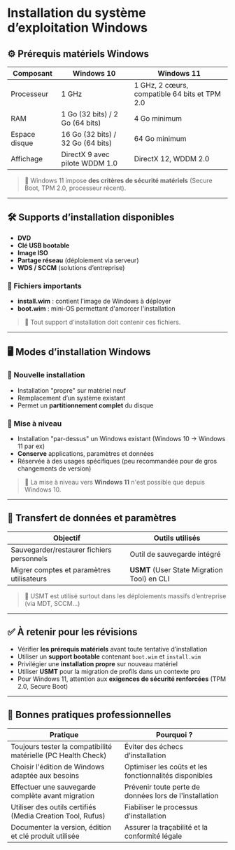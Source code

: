 # Installation du système d’exploitation Windows

## ⚙️ Prérequis matériels Windows

|Composant|Windows 10|Windows 11|
|---|---|---|
|Processeur|1 GHz|1 GHz, 2 cœurs, compatible 64 bits et TPM 2.0|
|RAM|1 Go (32 bits) / 2 Go (64 bits)|4 Go minimum|
|Espace disque|16 Go (32 bits) / 32 Go (64 bits)|64 Go minimum|
|Affichage|DirectX 9 avec pilote WDDM 1.0|DirectX 12, WDDM 2.0|

> 📌 Windows 11 impose **des critères de sécurité matériels** (Secure Boot, TPM 2.0, processeur récent).

---

## 🛠️ Supports d’installation disponibles

- **DVD**
- **Clé USB bootable**
- **Image ISO**
- **Partage réseau** (déploiement via serveur)
- **WDS / SCCM** (solutions d’entreprise)

### 🔹 Fichiers importants

- **install.wim** : contient l’image de Windows à déployer
- **boot.wim** : mini-OS permettant d'amorcer l'installation

> 📌 Tout support d'installation doit contenir ces fichiers.

---

## 🖥️ Modes d’installation Windows

### 🔹 Nouvelle installation

- Installation "propre" sur matériel neuf
- Remplacement d’un système existant
- Permet un **partitionnement complet** du disque

### 🔹 Mise à niveau

- Installation "par-dessus" un Windows existant (Windows 10 → Windows 11 par ex)
- **Conserve** applications, paramètres et données
- Réservée à des usages spécifiques (peu recommandée pour de gros changements de version)

> 📌 La mise à niveau vers **Windows 11** n'est possible que depuis Windows 10.

---

## 🔄 Transfert de données et paramètres

|Objectif|Outils utilisés|
|---|---|
|Sauvegarder/restaurer fichiers personnels|Outil de sauvegarde intégré|
|Migrer comptes et paramètres utilisateurs|**USMT** (User State Migration Tool) en CLI|

> 📌 USMT est utilisé surtout dans les déploiements massifs d’entreprise (via MDT, SCCM...)

---

## ✅ À retenir pour les révisions

- Vérifier **les prérequis matériels** avant toute tentative d’installation
- Utiliser un **support bootable** contenant `boot.wim` et `install.wim`
- Privilégier une **installation propre** sur nouveau matériel
- Utiliser **USMT** pour la migration de profils dans un contexte pro
- Pour Windows 11, attention aux **exigences de sécurité renforcées** (TPM 2.0, Secure Boot)

---

## 📌 Bonnes pratiques professionnelles

|Pratique|Pourquoi ?|
|---|---|
|Toujours tester la compatibilité matérielle (PC Health Check)|Éviter des échecs d’installation|
|Choisir l'édition de Windows adaptée aux besoins|Optimiser les coûts et les fonctionnalités disponibles|
|Effectuer une sauvegarde complète avant migration|Prévenir toute perte de données lors de l'installation|
|Utiliser des outils certifiés (Media Creation Tool, Rufus)|Fiabiliser le processus d'installation|
|Documenter la version, édition et clé produit utilisée|Assurer la traçabilité et la conformité légale|
